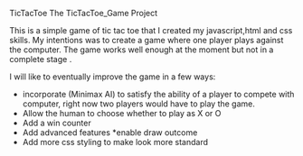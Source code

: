 TicTacToe
The TicTacToe_Game Project

This is a simple game of tic tac toe that I created my javascript,html and css skills. My intentions was to create a game where one player plays against the computer. The game works well enough at the moment but not in a complete stage . 

I will like to eventually improve the game in a few ways:
* incorporate (Minimax AI) to satisfy the ability of a player to compete with computer, right now two players would have to play the game.
* Allow the human to choose whether to play as X or O
* Add a win counter
* Add advanced features 
*enable draw outcome 
* Add more css styling to make look more standard 
